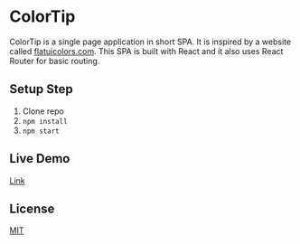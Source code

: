 # ColorTip

ColorTip is a single page application in short SPA. It is inspired by a website called [flatuicolors.com](https://flatuicolors.com/). This SPA is built with React and it also uses React Router for basic routing.

## Setup Step

1. Clone repo
2. `npm install`
3. `npm start`

## Live Demo

[Link](https://colortip.netlify.app/)

## License

[MIT](https://choosealicense.com/licenses/mit/)
